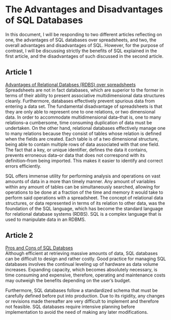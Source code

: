 # The Advantages and Disadvantages of SQL Databases
In this document, I will be responding to two different articles reflecting on one, the advantages of SQL databases over spreadsheets, and two, the overall advantages and disadvantages of SQL. However, for the purpose of contrast, I will be discussing strictly the benefits of SQL explained in the first article, and the disadvantages of such discussed in the second article.  

## Article 1
[Advantages of Relational Databses (RDBS) over spreadsheets](https://www.ncbi.nlm.nih.gov/pmc/articles/PMC7718502/)  
Spreadsheets are not in fact databases, which are superior to the former in terms of their ability to present associative multidimensional data structures cleanly. Furthermore, databases effectively prevent spurious data from entering a data set. The fundamental disadvantage of spreadsheets is that they are only able to represent one to one relations, or two dimensional data. In order to accommodate multidimensional data–that is, one to many relations–a cumbersome, time consuming duplication of data must be undertaken. On the other hand, relational databases effectively manage one to many relations because they consist of tables whose relation is defined when the fields are created. Each table is of a two dimensional structure, being able to contain multiple rows of data associated with that one field. The fact that a key, or unique identifier, defines the data it contains, prevents erroneous data–or data that does not correspond with its definition–from being imported. This makes it easier to identify and correct errors efficiently.          

SQL offers immense utility for performing analysis and operations on vast amounts of data in a more than timely manner. Any amount of variables within any amount of tables can be simultaneously searched, allowing for operations to be done at a fraction of the time and memory it would take to perform said operations with a spreadsheet. The concept of relational data structures, or data represented in terms of its relation to other data, was the foundation of the SQL language, which has become the standard language for relational database systems (RDBS). SQL is a complex language that is used to manipulate data in an RDBMS.   

## Article 2
[Pros and Cons of SQL Databses](https://www.datastax.com/blog/sql-vs-nosql-pros-cons)  
Although efficient at retrieving massive amounts of data, SQL databases can be difficult to design and rather costly. Good practice for managing SQL databases involves the continual leveling up of hardware as data volume increases. Expanding capacity, which becomes absolutely necessary, is time consuming and expensive, therefore, operating and maintenance costs may outweigh the benefits depending on the user’s budget.  

Furthermore, SQL databases follow a standardized schema that must be carefully defined before put into production. Due to its rigidity, any changes or revisions made thereafter are very difficult to implement and therefore not feasible. SQL databases require intensive planning before implementation to avoid the need of making any later modifications.   